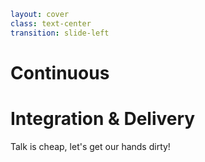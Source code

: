 ```yaml
layout: cover
class: text-center
transition: slide-left
```

# Continuous
# Integration & Delivery

<div></div>

Talk is cheap, let's get our hands dirty!
